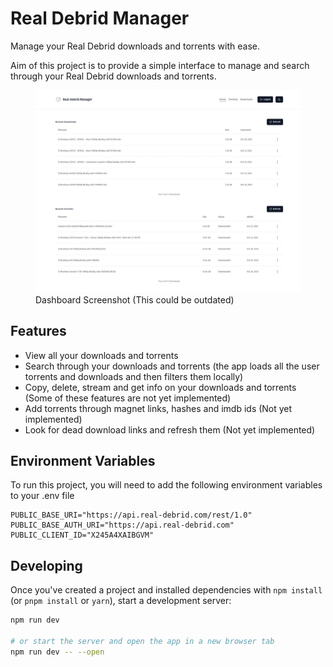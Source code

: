 # Real Debrid Manager

Manage your Real Debrid downloads and torrents with ease.

Aim of this project is to provide a simple interface to manage and search through your Real Debrid downloads and torrents.

<figure>
    <img src="./assets/rd01.jpeg" alt="App Screenshot">
    <figcaption>Dashboard Screenshot (This could be outdated)</figcaption>
</figure>

## Features

- View all your downloads and torrents
- Search through your downloads and torrents (the app loads all the user torrents and downloads and then filters them locally)
- Copy, delete, stream and get info on your downloads and torrents (Some of these features are not yet implemented)
- Add torrents through magnet links, hashes and imdb ids (Not yet implemented)
- Look for dead download links and refresh them (Not yet implemented)

## Environment Variables

To run this project, you will need to add the following environment variables to your .env file

```
PUBLIC_BASE_URI="https://api.real-debrid.com/rest/1.0"
PUBLIC_BASE_AUTH_URI="https://api.real-debrid.com"
PUBLIC_CLIENT_ID="X245A4XAIBGVM"
```

## Developing

Once you've created a project and installed dependencies with `npm install` (or `pnpm install` or `yarn`), start a development server:

```bash
npm run dev

# or start the server and open the app in a new browser tab
npm run dev -- --open
```
